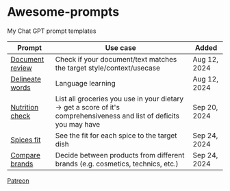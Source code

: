 # Awesome-prompts

My Chat GPT prompt templates

| Prompt                                  | Use case |  Added  |
|-----------------------------------------|----------|---------|
| [Document review](./document_review.md) | Check if your document/text matches the target style/context/usecase | Aug 12, 2024 | 
| [Delineate words](./lang_delineate.md) | Language learning | Aug 12, 2024 | 
| [Nutrition check](./nutrition_review.md) | List all groceries you use in your dietary -> get a score of it's comprehensiveness and list of deficits you may have | Sep 20, 2024 | 
| [Spices fit](./spices_fit.md) | See the fit for each spice to the target dish | Sep 24, 2024 | 
| [Compare brands](./compare_brands.md) | Decide between products from different brands (e.g. cosmetics, technics, etc.) | Sep 24, 2024 | 


[Patreon](https://patreon.com/slushkovskis)
